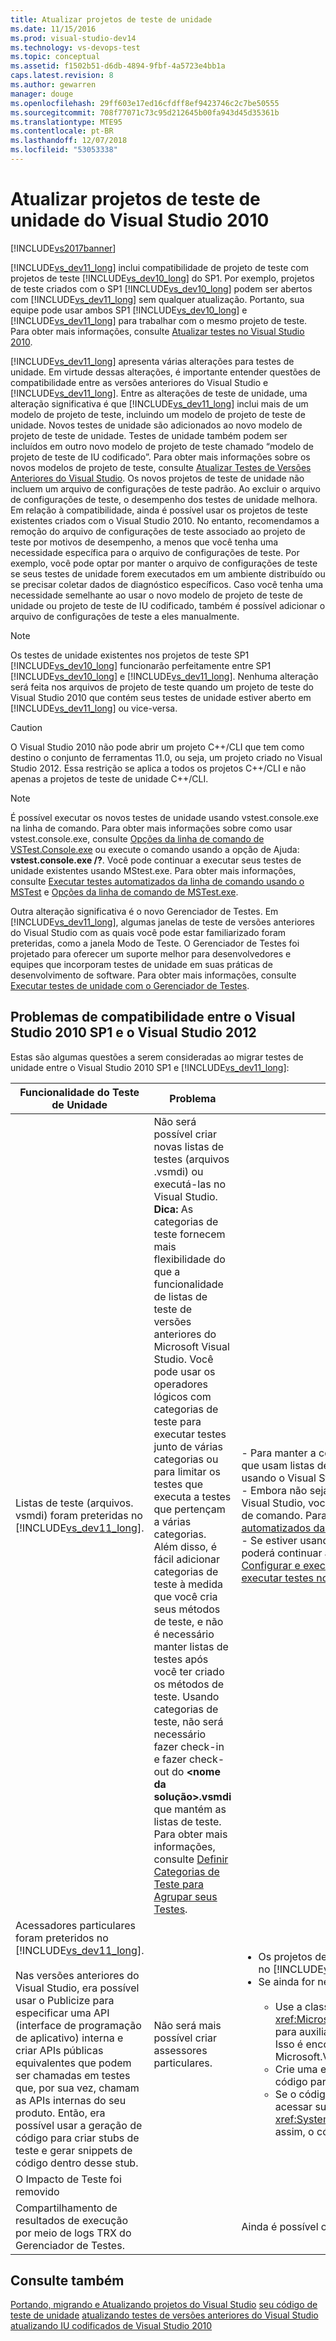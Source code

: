 ```yaml
---
title: Atualizar projetos de teste de unidade
ms.date: 11/15/2016
ms.prod: visual-studio-dev14
ms.technology: vs-devops-test
ms.topic: conceptual
ms.assetid: f1502b51-d6db-4894-9fbf-4a5723e4bb1a
caps.latest.revision: 8
ms.author: gewarren
manager: douge
ms.openlocfilehash: 29ff603e17ed16cfdff8ef9423746c2c7be50555
ms.sourcegitcommit: 708f77071c73c95d212645b00fa943d45d35361b
ms.translationtype: MTE95
ms.contentlocale: pt-BR
ms.lasthandoff: 12/07/2018
ms.locfileid: "53053338"
---
```

# <a name="upgrade-visual-studio-2010-unit-test-projects"></a>Atualizar projetos de teste de unidade do Visual Studio 2010
[!INCLUDE[vs2017banner](../includes/vs2017banner.md)]

[!INCLUDE[vs_dev11_long](../includes/vs-dev11-long-md.md)] inclui compatibilidade de projeto de teste com projetos de teste [!INCLUDE[vs_dev10_long](../includes/vs-dev10-long-md.md)] do SP1. Por exemplo, projetos de teste criados com o SP1 [!INCLUDE[vs_dev10_long](../includes/vs-dev10-long-md.md)] podem ser abertos com [!INCLUDE[vs_dev11_long](../includes/vs-dev11-long-md.md)] sem qualquer atualização. Portanto, sua equipe pode usar ambos SP1 [!INCLUDE[vs_dev10_long](../includes/vs-dev10-long-md.md)] e [!INCLUDE[vs_dev11_long](../includes/vs-dev11-long-md.md)] para trabalhar com o mesmo projeto de teste. Para obter mais informações, consulte [Atualizar testes no Visual Studio 2010](http://msdn.microsoft.com/en-us/e9c8b7f6-bd72-448e-8edb-d090dcc5cf52).

 [!INCLUDE[vs_dev11_long](../includes/vs-dev11-long-md.md)] apresenta várias alterações para testes de unidade. Em virtude dessas alterações, é importante entender questões de compatibilidade entre as versões anteriores do Visual Studio e [!INCLUDE[vs_dev11_long](../includes/vs-dev11-long-md.md)]. Entre as alterações de teste de unidade, uma alteração significativa é que [!INCLUDE[vs_dev11_long](../includes/vs-dev11-long-md.md)] inclui mais de um modelo de projeto de teste, incluindo um modelo de projeto de teste de unidade. Novos testes de unidade são adicionados ao novo modelo de projeto de teste de unidade. Testes de unidade também podem ser incluídos em outro novo modelo de projeto de teste chamado “modelo de projeto de teste de IU codificado”. Para obter mais informações sobre os novos modelos de projeto de teste, consulte [Atualizar Testes de Versões Anteriores do Visual Studio](http://msdn.microsoft.com/en-us/e9c8b7f6-bd72-448e-8edb-d090dcc5cf52). Os novos projetos de teste de unidade não incluem um arquivo de configurações de teste padrão. Ao excluir o arquivo de configurações de teste, o desempenho dos testes de unidade melhora. Em relação à compatibilidade, ainda é possível usar os projetos de teste existentes criados com o Visual Studio 2010. No entanto, recomendamos a remoção do arquivo de configurações de teste associado ao projeto de teste por motivos de desempenho, a menos que você tenha uma necessidade específica para o arquivo de configurações de teste. Por exemplo, você pode optar por manter o arquivo de configurações de teste se seus testes de unidade forem executados em um ambiente distribuído ou se precisar coletar dados de diagnóstico específicos. Caso você tenha uma necessidade semelhante ao usar o novo modelo de projeto de teste de unidade ou projeto de teste de IU codificado, também é possível adicionar o arquivo de configurações de teste a eles manualmente.

> [!NOTE]
>  Os testes de unidade existentes nos projetos de teste SP1 [!INCLUDE[vs_dev10_long](../includes/vs-dev10-long-md.md)] funcionarão perfeitamente entre SP1 [!INCLUDE[vs_dev10_long](../includes/vs-dev10-long-md.md)] e [!INCLUDE[vs_dev11_long](../includes/vs-dev11-long-md.md)]. Nenhuma alteração será feita nos arquivos de projeto de teste quando um projeto de teste do Visual Studio 2010 que contém seus testes de unidade estiver aberto em [!INCLUDE[vs_dev11_long](../includes/vs-dev11-long-md.md)] ou vice-versa.

> [!CAUTION]
>  O Visual Studio 2010 não pode abrir um projeto C++/CLI que tem como destino o conjunto de ferramentas 11.0, ou seja, um projeto criado no Visual Studio 2012. Essa restrição se aplica a todos os projetos C++/CLI e não apenas a projetos de teste de unidade C++/CLI.

> [!NOTE]
>  É possível executar os novos testes de unidade usando vstest.console.exe na linha de comando. Para obter mais informações sobre como usar vstest.console.exe, consulte [Opções da linha de comando de VSTest.Console.exe](http://msdn.microsoft.com/library/52e1689d-b1a8-4589-bd98-99a55acd0a11) ou execute o comando usando a opção de Ajuda: **vstest.console.exe /?**. Você pode continuar a executar seus testes de unidade existentes usando MStest.exe. Para obter mais informações, consulte [Executar testes automatizados da linha de comando usando o MSTest](http://msdn.microsoft.com/library/39b61ad0-0055-44b5-963f-25d8a6b51581) e [Opções da linha de comando de MSTest.exe](http://msdn.microsoft.com/library/8813ba7f-e790-4e92-9f91-7080508a1c36).

 Outra alteração significativa é o novo Gerenciador de Testes. Em [!INCLUDE[vs_dev11_long](../includes/vs-dev11-long-md.md)], algumas janelas de teste de versões anteriores do Visual Studio com as quais você pode estar familiarizado foram preteridas, como a janela Modo de Teste. O Gerenciador de Testes foi projetado para oferecer um suporte melhor para desenvolvedores e equipes que incorporam testes de unidade em suas práticas de desenvolvimento de software. Para obter mais informações, consulte [Executar testes de unidade com o Gerenciador de Testes](../test/run-unit-tests-with-test-explorer.md).

## <a name="compatibility-issues-between-visual-studio-2010-sp1-and-visual-studio-2012"></a>Problemas de compatibilidade entre o Visual Studio 2010 SP1 e o Visual Studio 2012
 Estas são algumas questões a serem consideradas ao migrar testes de unidade entre o Visual Studio 2010 SP1 e [!INCLUDE[vs_dev11_long](../includes/vs-dev11-long-md.md)]:

|Funcionalidade do Teste de Unidade|Problema|Solução|
|-----------------------------|-----------|--------------|
|Listas de teste (arquivos. vsmdi) foram preteridas no [!INCLUDE[vs_dev11_long](../includes/vs-dev11-long-md.md)].|Não será possível criar novas listas de testes (arquivos .vsmdi) ou executá-las no Visual Studio. **Dica:**  As categorias de teste fornecem mais flexibilidade do que a funcionalidade de listas de teste de versões anteriores do Microsoft Visual Studio. Você pode usar os operadores lógicos com categorias de teste para executar testes junto de várias categorias ou para limitar os testes que executa a testes que pertençam a várias categorias. Além disso, é fácil adicionar categorias de teste à medida que você cria seus métodos de teste, e não é necessário manter listas de testes após você ter criado os métodos de teste. Usando categorias de teste, não será necessário fazer check-in e fazer check-out do **\<nome da solução>.vsmdi** que mantém as listas de teste. Para obter mais informações, consulte [Definir Categorias de Teste para Agrupar seus Testes](http://msdn.microsoft.com/library/2c26a648-f068-4d60-99b6-b9747b7bdbc9).|- Para manter a compatibilidade com seus projetos de teste existentes que usam listas de teste, você ainda pode editar os arquivos .vsmdi usando o Visual Studio.<br />- Embora não seja possível executar listas de testes migradas com o Visual Studio, você ainda pode executá-las usando o mstest.exe da linha de comando. Para obter mais informações, consulte [Executar testes automatizados da linha de comando usando o MSTest](http://msdn.microsoft.com/library/39b61ad0-0055-44b5-963f-25d8a6b51581)<br />- Se estiver usando uma lista de testes na definição de build, você poderá continuar a usá-la. Confira mais informações em [Como: Configurar e executar testes agendados depois de criar seu aplicativo](http://msdn.microsoft.com/en-us/32acfeb1-b1aa-4afb-8cfe-cc209e6183fd) e [executar testes no processo de compilação](http://msdn.microsoft.com/library/d05743a1-c5cf-447e-bed9-bed3cb595e38).|
|Acessadores particulares foram preteridos no [!INCLUDE[vs_dev11_long](../includes/vs-dev11-long-md.md)].<br /><br /> Nas versões anteriores do Visual Studio, era possível usar o Publicize para especificar uma API (interface de programação de aplicativo) interna e criar APIs públicas equivalentes que podem ser chamadas em testes que, por sua vez, chamam as APIs internas do seu produto. Então, era possível usar a geração de código para criar stubs de teste e gerar snippets de código dentro desse stub.|Não será mais possível criar assessores particulares.|<ul><li>Os projetos de teste do Visual Studio 2010 compilarão e funcionarão no [!INCLUDE[vs_dev11_long](../includes/vs-dev11-long-md.md)]. O build incluirá avisos de saída.</li><li>Se ainda for necessário testar APIs internas, você terá estas opções:<br /><br /> <ul><li>Use a classe <xref:Microsoft.VisualStudio.TestTools.UnitTesting.PrivateObject> para auxiliar o acesso às APIs internas e privadas em seu código. Isso é encontrado no assembly Microsoft.VisualStudio.QualityTools.UnitTestFramework.dll.</li><li>Crie uma estrutura de reflexão com a capacidade de refletir o código para fora, a fim de acessar APIs internas ou privadas.</li><li>Se o código que está tentando acessar for interno, você poderá acessar suas APIs usando <xref:System.Runtime.CompilerServices.InternalsVisibleToAttribute>, assim, o código de teste terá acesso às APIs internas.</li></ul></li></ul>|
|O Impacto de Teste foi removido|||
|Compartilhamento de resultados de execução por meio de logs TRX do Gerenciador de Testes.||Ainda é possível obter logs TRX da linha de comando e do Team Build.|

## <a name="see-also"></a>Consulte também
 [Portando, migrando e Atualizando projetos do Visual Studio](../porting/porting-migrating-and-upgrading-visual-studio-projects.md) [seu código de teste de unidade](../test/unit-test-your-code.md) [atualizando testes de versões anteriores do Visual Studio](http://msdn.microsoft.com/en-us/e9c8b7f6-bd72-448e-8edb-d090dcc5cf52) [atualizando IU codificados de Visual Studio 2010](../test/upgrading-coded-ui-tests-from-visual-studio-2010.md)